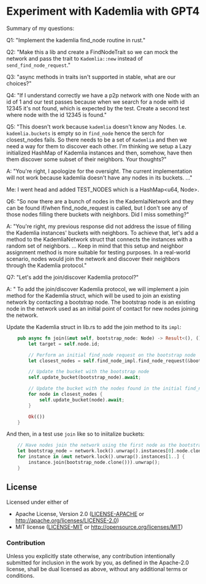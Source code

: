 # Experiment with Kademlia with GPT4

Summary of my questions:

Q1: "Implement the kademlia find_node routine in rust."

Q2: "Make this a lib and create a FindNodeTrait so we can mock the network and pass the trait to `Kademlia::new` instead of `send_find_node_request`."

Q3: "async methods in traits isn't supported in stable, what are our choices?"

Q4: "If I understand correctly we have a p2p network with one Node with an id of 1 and our test passes because when we search for a node with id 12345 it's not found, which is expected by the test. Create a second test where node with the id 12345 is found."

Q5: "This doesn't work because `kademlia` doesn't know any Nodes. I.e. `kademlia.buckets` is empty so in `find_node` hence the serch for closest_nodes fails. So there needs to be a set of `Kademlia` and then we need a way for them to discover each other. I'm thinking we setup a Lazy initialized HashMap of Kademlia instances and then, somehow, have then them discover some subset of their neighbors. Your thoughts?"

A: "You're right, I apologize for the oversight. The current implementation will not work because kademlia doesn't have any nodes in its buckets. ..."

Me: I went head and added TEST_NODES which is a HashMap<u64, Node>.

Q6: "So now there are a bunch of nodes in the KademlaiNetwork and they can be found if/when find_node_request is called, but I don't see any of those nodes filling there buckets with neighbors. Did I miss something?"

A: "You're right, my previous response did not address the issue of filling the Kademlia instances' buckets with neighbors. To achieve that, let's add a method to the KademliaNetwork struct that connects the instances with a random set of neighbors. ... Keep in mind that this setup and neighbor assignment method is more suitable for testing purposes. In a real-world scenario, nodes would join the network and discover their neighbors through the Kademlia protocol."

Q7: "Let's add the join/discover Kademlia protocol?"

A: "
To add the join/discover Kademlia protocol, we will implement a join method for the Kademlia struct, which will be used to join an existing network by contacting a bootstrap node. The bootstrap node is an existing node in the network used as an initial point of contact for new nodes joining the network.

Update the Kademlia struct in lib.rs to add the join method to its `impl`:

```rust
    pub async fn join(&mut self, bootstrap_node: Node) -> Result<(), ()> {
        let target = self.node.id;

        // Perform an initial find_node request on the bootstrap node
        let closest_nodes = self.find_node_impl.find_node_request(&bootstrap_node, target).await?;

        // Update the bucket with the bootstrap node
        self.update_bucket(bootstrap_node).await;

        // Update the bucket with the nodes found in the initial find_node request
        for node in closest_nodes {
            self.update_bucket(node).await;
        }

        Ok(())
    }
```

And then, in a test use `join` like so to iniitalize buckets:

```rust
    // Have nodes join the network using the first node as the bootstrap node
    let bootstrap_node = network.lock().unwrap().instances[0].node.clone();
    for instance in &mut network.lock().unwrap().instances[1..] {
        instance.join(bootstrap_node.clone())).unwrap();
    }
```

## License

Licensed under either of

- Apache License, Version 2.0 ([LICENSE-APACHE](LICENSE-APACHE) or http://apache.org/licenses/LICENSE-2.0)
- MIT license ([LICENSE-MIT](LICENSE-MIT) or http://opensource.org/licenses/MIT)

### Contribution

Unless you explicitly state otherwise, any contribution intentionally submitted
for inclusion in the work by you, as defined in the Apache-2.0 license, shall
be dual licensed as above, without any additional terms or conditions.
